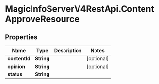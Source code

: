 # MagicInfoServerV4RestApi.ContentApproveResource

## Properties
Name | Type | Description | Notes
------------ | ------------- | ------------- | -------------
**contentId** | **String** |  | [optional] 
**opinion** | **String** |  | [optional] 
**status** | **String** |  | 


